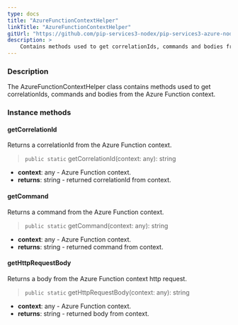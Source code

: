 ```yaml
---
type: docs
title: "AzureFunctionContextHelper"
linkTitle: "AzureFunctionContextHelper"
gitUrl: "https://github.com/pip-services3-nodex/pip-services3-azure-nodex"
description: >
    Contains methods used to get correlationIds, commands and bodies from the Azure Function context.
---
```


### Description

The AzureFunctionContextHelper class contains methods used to get correlationIds, commands and bodies from the Azure Function context.


### Instance methods

#### getCorrelationId
Returns a correlationId from the Azure Function context.

> `public static` getCorrelationId(context: any): string

- **context**: any - Azure Function context.
- **returns**: string - returned correlationId from context.

#### getCommand
Returns a command from the Azure Function context.

> `public static` getCommand(context: any): string

- **context**: any - Azure Function context.
- **returns**: string - returned command from context.

#### getHttpRequestBody
Returns a body from the Azure Function context http request.

> `public static` getHttpRequestBody(context: any): string

- **context**: any - Azure Function context.
- **returns**: string - returned body from context.
